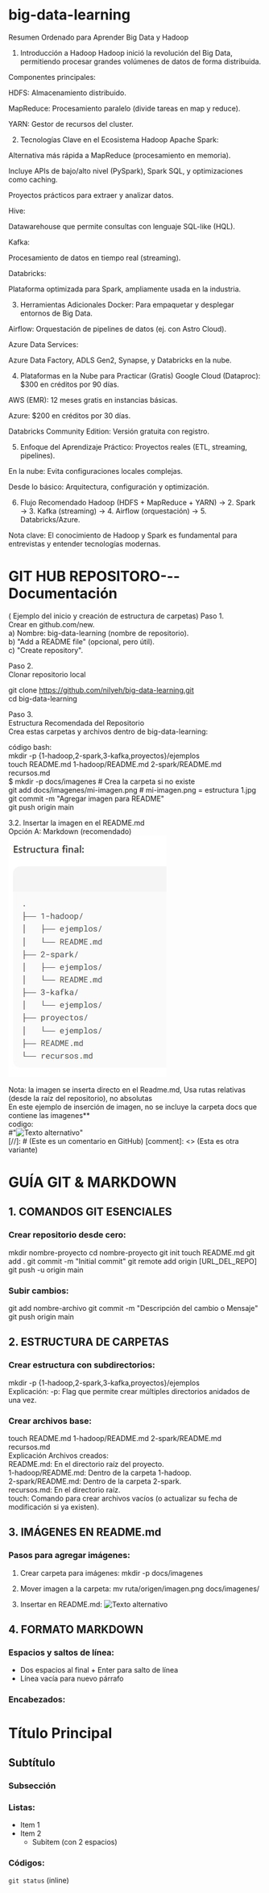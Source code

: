 # big-data-learning     

Resumen Ordenado para Aprender Big Data y Hadoop
1. Introducción a Hadoop
Hadoop inició la revolución del Big Data, permitiendo procesar grandes volúmenes de datos de forma distribuida.

Componentes principales:

HDFS: Almacenamiento distribuido.

MapReduce: Procesamiento paralelo (divide tareas en map y reduce).

YARN: Gestor de recursos del cluster.

2. Tecnologías Clave en el Ecosistema Hadoop
Apache Spark:

Alternativa más rápida a MapReduce (procesamiento en memoria).

Incluye APIs de bajo/alto nivel (PySpark), Spark SQL, y optimizaciones como caching.

Proyectos prácticos para extraer y analizar datos.

Hive:

Datawarehouse que permite consultas con lenguaje SQL-like (HQL).

Kafka:

Procesamiento de datos en tiempo real (streaming).

Databricks:

Plataforma optimizada para Spark, ampliamente usada en la industria.

3. Herramientas Adicionales
Docker: Para empaquetar y desplegar entornos de Big Data.

Airflow: Orquestación de pipelines de datos (ej. con Astro Cloud).

Azure Data Services:

Azure Data Factory, ADLS Gen2, Synapse, y Databricks en la nube.

4. Plataformas en la Nube para Practicar (Gratis)
Google Cloud (Dataproc): $300 en créditos por 90 días.

AWS (EMR): 12 meses gratis en instancias básicas.

Azure: $200 en créditos por 30 días.

Databricks Community Edition: Versión gratuita con registro.

5. Enfoque del Aprendizaje
Práctico: Proyectos reales (ETL, streaming, pipelines).

En la nube: Evita configuraciones locales complejas.

Desde lo básico: Arquitectura, configuración y optimización.

6. Flujo Recomendado
Hadoop (HDFS + MapReduce + YARN) → 2. Spark → 3. Kafka (streaming) → 4. Airflow (orquestación) → 5. Databricks/Azure.

Nota clave: El conocimiento de Hadoop y Spark es fundamental para entrevistas y entender tecnologías modernas.

# GIT HUB REPOSITORO---Documentación  
( Ejemplo del inicio y creación de estructura de carpetas)
Paso 1.  
Crear en github.com/new.  
a) Nombre: big-data-learning (nombre de repositorio).  
b) "Add a README file" (opcional, pero útil).  
c) "Create repository".  

Paso 2.  
Clonar repositorio local  

git clone https://github.com/nilyeh/big-data-learning.git  
cd big-data-learning  

Paso 3.  
Estructura Recomendada del Repositorio  
Crea estas carpetas y archivos dentro de big-data-learning:  

código bash:  
mkdir -p {1-hadoop,2-spark,3-kafka,proyectos}/ejemplos  
touch README.md 1-hadoop/README.md 2-spark/README.md recursos.md  
$ mkdir -p docs/imagenes  # Crea la carpeta si no existe  
git add docs/imagenes/mi-imagen.png # mi-imagen.png = estructura 1.jpg    
git commit -m "Agregar imagen para README"  
git push origin main  

3.2. Insertar la imagen en el README.md  
Opción A: Markdown (recomendado)  
![Estructura inicial](docs/imagenes/estructura1.jpg) 

Nota: la imagen se inserta directo en el Readme.md, Usa rutas relativas (desde la raíz del repositorio), no absolutas  
En este ejemplo de inserción de imagen, no se incluye la carpeta docs que contiene las imagenes**  
codigo:  
#"![Texto alternativo](ruta/a/la/imagen.png)"  
[//]: # (Este es un comentario en GitHub)
[comment]: <> (Esta es otra variante)

# GUÍA  GIT & MARKDOWN

## 1. COMANDOS GIT ESENCIALES

### Crear repositorio desde cero:
mkdir nombre-proyecto
cd nombre-proyecto
git init
touch README.md
git add .
git commit -m "Initial commit"
git remote add origin [URL_DEL_REPO]
git push -u origin main

### Subir cambios:
git add nombre-archivo
git commit -m "Descripción del cambio o Mensaje"
git push origin main

## 2. ESTRUCTURA DE CARPETAS

### Crear estructura con subdirectorios:
mkdir -p {1-hadoop,2-spark,3-kafka,proyectos}/ejemplos  
Explicación:
-p: Flag que permite crear múltiples directorios anidados de una vez.

### Crear archivos base:
touch README.md 1-hadoop/README.md 2-spark/README.md recursos.md  
Explicación Archivos creados:  
README.md: En el directorio raíz del proyecto.  
1-hadoop/README.md: Dentro de la carpeta 1-hadoop.  
2-spark/README.md: Dentro de la carpeta 2-spark.  
recursos.md: En el directorio raíz.  
touch: Comando para crear archivos vacíos (o actualizar su fecha de modificación si ya existen).  

## 3. IMÁGENES EN README.md

### Pasos para agregar imágenes:
1. Crear carpeta para imágenes:
mkdir -p docs/imagenes

2. Mover imagen a la carpeta:
mv ruta/origen/imagen.png docs/imagenes/

3. Insertar en README.md:
![Texto alternativo](docs/imagenes/imagen.png)

## 4. FORMATO MARKDOWN

### Espacios y saltos de línea:
- Dos espacios al final + Enter para salto de línea  
- Línea vacía para nuevo párrafo

### Encabezados:
# Título Principal
## Subtítulo
### Subsección

### Listas:
- Item 1
- Item 2
  - Subitem (con 2 espacios)

### Códigos:
`git status` (inline)

